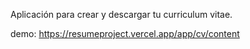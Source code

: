 Aplicación para crear y descargar tu curriculum vitae.

demo:
https://resumeproject.vercel.app/app/cv/content

